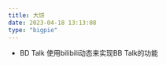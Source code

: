 ```yaml
---
title: 大饼
date: 2023-04-18 13:13:08
type: "bigpie"
---
```


- BD Talk
使用bilibili动态来实现BB Talk的功能

